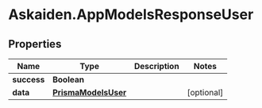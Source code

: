 # Askaiden.AppModelsResponseUser

## Properties
Name | Type | Description | Notes
------------ | ------------- | ------------- | -------------
**success** | **Boolean** |  | 
**data** | [**PrismaModelsUser**](PrismaModelsUser.md) |  | [optional] 
